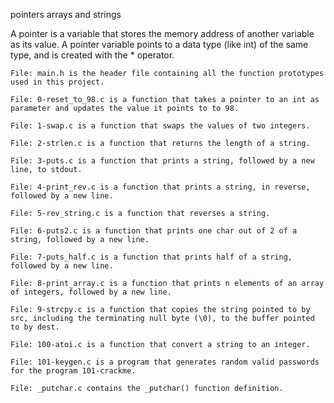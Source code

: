 pointers arrays and strings

A pointer is a variable that stores the memory address of another variable as its value. A pointer variable points to a data type (like int) of the same type, and is created with the * operator.

    File: main.h is the header file containing all the function prototypes used in this project.

    File: 0-reset_to_98.c is a function that takes a pointer to an int as parameter and updates the value it points to to 98.

    File: 1-swap.c is a function that swaps the values of two integers.

    File: 2-strlen.c is a function that returns the length of a string.

    File: 3-puts.c is a function that prints a string, followed by a new line, to stdout.

    File: 4-print_rev.c is a function that prints a string, in reverse, followed by a new line.

    File: 5-rev_string.c is a function that reverses a string.

    File: 6-puts2.c is a function that prints one char out of 2 of a string, followed by a new line.

    File: 7-puts_half.c is a function that prints half of a string, followed by a new line.

    File: 8-print_array.c is a function that prints n elements of an array of integers, followed by a new line.

    File: 9-strcpy.c is a function that copies the string pointed to by src, including the terminating null byte (\0), to the buffer pointed to by dest.

    File: 100-atoi.c is a function that convert a string to an integer.

    File: 101-keygen.c is a program that generates random valid passwords for the program 101-crackme.

    File: _putchar.c contains the _putchar() function definition.

